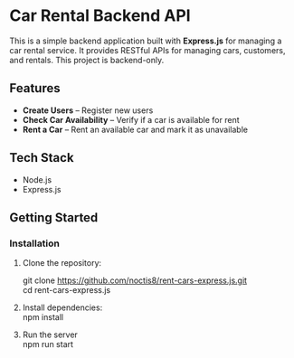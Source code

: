 # Car Rental Backend API

This is a simple backend application built with **Express.js** for managing a car rental service. It provides RESTful APIs for managing cars, customers, and rentals. This project is backend-only.

## Features

- **Create Users** – Register new users
- **Check Car Availability** – Verify if a car is available for rent
- **Rent a Car** – Rent an available car and mark it as unavailable

## Tech Stack

- Node.js
- Express.js

## Getting Started

### Installation

1. Clone the repository:

   git clone https://github.com/noctis8/rent-cars-express.js.git   
   cd rent-cars-express.js

2. Install dependencies:  
  npm install

3. Run the server  
  npm run start
